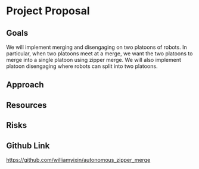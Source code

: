 # Project Proposal 

## Goals
We will implement merging and disengaging on two platoons of robots. In particular, when two platoons meet at a merge, we want the two platoons to merge into a single platoon using zipper merge. We will also implement platoon disengaging where robots can split into two platoons.

## Approach

## Resources

## Risks

## Github Link
https://github.com/williamyixin/autonomous_zipper_merge

